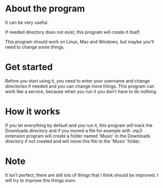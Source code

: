 # About the program
It can be very useful.

If needed directory does not exist, this program will create it itself.

This program should work on Linux, Mac and Windows, but maybe you'll need to change some things.

# Get started
Before you start using it, you need to enter your username and change directories if needed and you can change more things.
This program can work like a service, because when you run it you don't have to do nothing.

# How it works
If you let everything by default and you run it, this program will track the Downloads directory and if you moved a file for example with .mp3 extension program will create a folder named 'Music' in the Downloads directory if not created and will move this file to the 'Music' folder.

# Note
It isn't perfect, there are still lots of things that I think should be improved.
I will try to improve this things soon.
